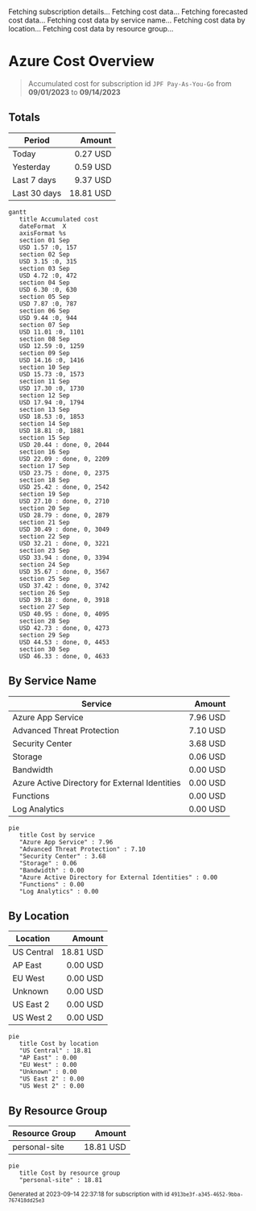 Fetching subscription details...
Fetching cost data...
Fetching forecasted cost data...
Fetching cost data by service name...
Fetching cost data by location...
Fetching cost data by resource group...
# Azure Cost Overview

> Accumulated cost for subscription id `JPF Pay-As-You-Go` from **09/01/2023** to **09/14/2023**

## Totals

|Period|Amount|
|---|---:|
|Today|0.27 USD|
|Yesterday|0.59 USD|
|Last 7 days|9.37 USD|
|Last 30 days|18.81 USD|

```mermaid
gantt
   title Accumulated cost
   dateFormat  X
   axisFormat %s
   section 01 Sep
   USD 1.57 :0, 157
   section 02 Sep
   USD 3.15 :0, 315
   section 03 Sep
   USD 4.72 :0, 472
   section 04 Sep
   USD 6.30 :0, 630
   section 05 Sep
   USD 7.87 :0, 787
   section 06 Sep
   USD 9.44 :0, 944
   section 07 Sep
   USD 11.01 :0, 1101
   section 08 Sep
   USD 12.59 :0, 1259
   section 09 Sep
   USD 14.16 :0, 1416
   section 10 Sep
   USD 15.73 :0, 1573
   section 11 Sep
   USD 17.30 :0, 1730
   section 12 Sep
   USD 17.94 :0, 1794
   section 13 Sep
   USD 18.53 :0, 1853
   section 14 Sep
   USD 18.81 :0, 1881
   section 15 Sep
   USD 20.44 : done, 0, 2044
   section 16 Sep
   USD 22.09 : done, 0, 2209
   section 17 Sep
   USD 23.75 : done, 0, 2375
   section 18 Sep
   USD 25.42 : done, 0, 2542
   section 19 Sep
   USD 27.10 : done, 0, 2710
   section 20 Sep
   USD 28.79 : done, 0, 2879
   section 21 Sep
   USD 30.49 : done, 0, 3049
   section 22 Sep
   USD 32.21 : done, 0, 3221
   section 23 Sep
   USD 33.94 : done, 0, 3394
   section 24 Sep
   USD 35.67 : done, 0, 3567
   section 25 Sep
   USD 37.42 : done, 0, 3742
   section 26 Sep
   USD 39.18 : done, 0, 3918
   section 27 Sep
   USD 40.95 : done, 0, 4095
   section 28 Sep
   USD 42.73 : done, 0, 4273
   section 29 Sep
   USD 44.53 : done, 0, 4453
   section 30 Sep
   USD 46.33 : done, 0, 4633
```

## By Service Name

|Service|Amount|
|---|---:|
|Azure App Service|7.96 USD|
|Advanced Threat Protection|7.10 USD|
|Security Center|3.68 USD|
|Storage|0.06 USD|
|Bandwidth|0.00 USD|
|Azure Active Directory for External Identities|0.00 USD|
|Functions|0.00 USD|
|Log Analytics|0.00 USD|

```mermaid
pie
   title Cost by service
   "Azure App Service" : 7.96
   "Advanced Threat Protection" : 7.10
   "Security Center" : 3.68
   "Storage" : 0.06
   "Bandwidth" : 0.00
   "Azure Active Directory for External Identities" : 0.00
   "Functions" : 0.00
   "Log Analytics" : 0.00
```

## By Location

|Location|Amount|
|---|---:|
|US Central|18.81 USD|
|AP East|0.00 USD|
|EU West|0.00 USD|
|Unknown|0.00 USD|
|US East 2|0.00 USD|
|US West 2|0.00 USD|

```mermaid
pie
   title Cost by location
   "US Central" : 18.81
   "AP East" : 0.00
   "EU West" : 0.00
   "Unknown" : 0.00
   "US East 2" : 0.00
   "US West 2" : 0.00
```

## By Resource Group

|Resource Group|Amount|
|---|---:|
|personal-site|18.81 USD|

```mermaid
pie
   title Cost by resource group
   "personal-site" : 18.81
```

<sup>Generated at 2023-09-14 22:37:18 for subscription with id `4913be3f-a345-4652-9bba-767418dd25e3`</sup>
